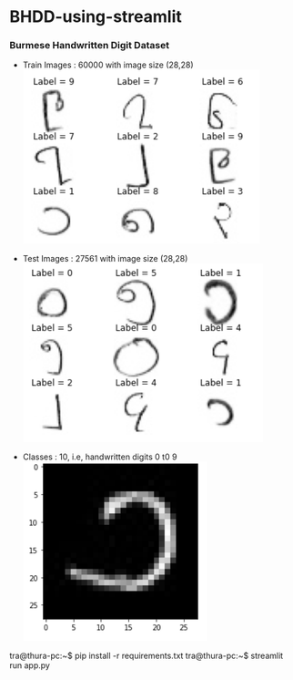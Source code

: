 # BHDD-using-streamlit

### Burmese Handwritten Digit Dataset
- Train Images : 60000 with image size (28,28)
![Train Images](Image/trainimgs.png)

- Test Images : 27561 with image size (28,28)
![Test Images](Image/testimg.png)

- Classes : 10, i.e, handwritten digits 0 t0 9
![Handwritten1 Images](Image/no1.png)

tra@thura-pc:~$ pip install -r requirements.txt
tra@thura-pc:~$ streamlit run app.py
